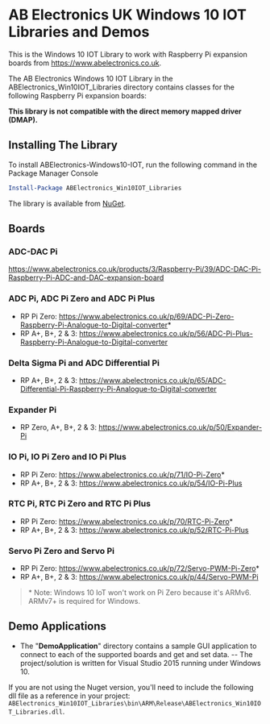 # AB Electronics UK Windows 10 IOT Libraries and Demos #

This is the Windows 10 IOT Library to work with Raspberry Pi expansion boards from <https://www.abelectronics.co.uk>.

The AB Electronics Windows 10 IOT Library in the ABElectronics_Win10IOT_Libraries directory contains classes for the following Raspberry Pi expansion boards:

**This library is not compatible with the direct memory mapped driver (DMAP).**

## Installing The Library ##

To install ABElectronics-Windows10-IOT, run the following command in the Package Manager Console 
``` powershell
Install-Package ABElectronics_Win10IOT_Libraries 
```
The library is available from [NuGet](https://www.nuget.org/packages/ABElectronics_Win10IOT_Libraries/).

## Boards ##
### ADC-DAC Pi ###
<https://www.abelectronics.co.uk/products/3/Raspberry-Pi/39/ADC-DAC-Pi-Raspberry-Pi-ADC-and-DAC-expansion-board>

### ADC Pi, ADC Pi Zero and ADC Pi Plus ###
- RP Pi Zero: <https://www.abelectronics.co.uk/p/69/ADC-Pi-Zero-Raspberry-Pi-Analogue-to-Digital-converter>*
- RP A+, B+, 2 & 3: <https://www.abelectronics.co.uk/p/56/ADC-Pi-Plus-Raspberry-Pi-Analogue-to-Digital-converter>

### Delta Sigma Pi and ADC Differential Pi ###
- RP A+, B+, 2 & 3: <https://www.abelectronics.co.uk/p/65/ADC-Differential-Pi-Raspberry-Pi-Analogue-to-Digital-converter>

### Expander Pi ###
- RP Zero, A+, B+, 2 & 3: <https://www.abelectronics.co.uk/p/50/Expander-Pi>

### IO Pi, IO Pi Zero and IO Pi Plus ###
- RP Pi Zero: <https://www.abelectronics.co.uk/p/71/IO-Pi-Zero>*
- RP A+, B+, 2 & 3: <https://www.abelectronics.co.uk/p/54/IO-Pi-Plus>

### RTC Pi, RTC Pi Zero and RTC Pi Plus ###
- RP Pi Zero: <https://www.abelectronics.co.uk/p/70/RTC-Pi-Zero>*
- RP A+, B+, 2 & 3: <https://www.abelectronics.co.uk/p/52/RTC-Pi-Plus>

### Servo Pi Zero and Servo Pi ###
- RP Pi Zero: <https://www.abelectronics.co.uk/p/72/Servo-PWM-Pi-Zero>*
- RP A+, B+, 2 & 3: <https://www.abelectronics.co.uk/p/44/Servo-PWM-Pi>

> \* Note: Windows 10 IoT won't work on Pi Zero because it's ARMv6. ARMv7+ is required for Windows.

## Demo Applications ##

- The "**DemoApplication**" directory contains a sample GUI application to connect to each of the supported boards and get and set data.
-- The project/solution is written for Visual Studio 2015 running under Windows 10.

If you are not using the Nuget version, you'll need to include the following dll file as a reference in your project:
`ABElectronics_Win10IOT_Libraries\bin\ARM\Release\ABElectronics_Win10IOT_Libraries.dll`.

